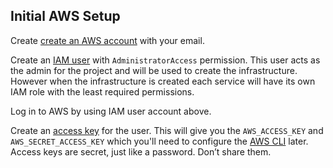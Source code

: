 ## Initial AWS Setup

Create [create an AWS account](https://aws.amazon.com/free) with your email.

Create an [IAM user](https://docs.aws.amazon.com/IAM/latest/UserGuide/id_users_create.html) with `AdministratorAccess` permission. This user acts as the admin for the project and will be used to create the infrastructure. However when the infrastructure is created each service will have its own IAM role with the least required permissions.

Log in to AWS by using IAM user account above.

Create an [access key](https://docs.aws.amazon.com/IAM/latest/UserGuide/id_credentials_access-keys.html) for the user. This will give you the `AWS_ACCESS_KEY` and `AWS_SECRET_ACCESS_KEY` which you'll need to configure the [AWS CLI](https://docs.aws.amazon.com/cli/latest/userguide/cli-chap-configure.html) later. Access keys are secret, just like a password. Don’t share them.